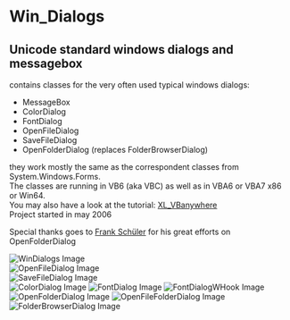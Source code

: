 # Win_Dialogs  
## Unicode standard windows dialogs and messagebox
contains classes for the very often used typical windows dialogs:  
* MessageBox  
* ColorDialog  
* FontDialog  
* OpenFileDialog  
* SaveFileDialog  
* OpenFolderDialog (replaces FolderBrowserDialog)  

they work mostly the same as the correspondent classes from System.Windows.Forms.  
The classes are running in VB6 (aka VBC) as well as in VBA6 or VBA7 x86 or Win64.  
You may also have a look at the tutorial: [XL_VBanywhere](https://github.com/OlimilO1402/XL_VBanywhere)  
Project started in may 2006  
  
Special thanks goes to [Frank Schüler](http://foren.activevb.de/community/mitglieder/details/d32526d3b730ccd55be4fb3b72de8e03) for his great efforts on OpenFolderDialog  
  
![WinDialogs Image](Resources/WinDialogs.png "Windialogs Image")  
![OpenFileDialog Image](Resources/Pictures/OpenFileDialog.png "OpenFileDialog Image")  
![SaveFileDialog Image](Resources/Pictures/SaveFileDialog.png "SaveFileDialog Image")  
![ColorDialog Image](Resources/Pictures/ColorDialog.png "ColorDialog Image")
![FontDialog Image](Resources/Pictures/FontDialog.png "FontDialog Image")
![FontDialogWHook Image](Resources/Pictures/FontDialogWHook.png "FontDialogWHook Image")
![OpenFolderDialog Image](Resources/Pictures/OpenFolderDialog.png "OpenFolderDialog Image")
![OpenFileFolderDialog Image](Resources/Pictures/OpenFileFolderDialog.png "OpenFileFolderDialog Image")
![FolderBrowserDialog Image](Resources/Pictures/FolderBrowserDialog.png "FolderBrowserDialog Image")
